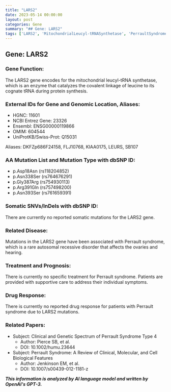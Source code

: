 ```yaml
---
title: "LARS2"
date: 2023-05-14 00:00:00
layout: post
categories: Gene
summary: "## Gene: LARS2"
tags: ['LARS2', 'MitochondrialLeucyl-tRNASynthetase', 'PerraultSyndrome', 'GeneticMutation', 'ProteinSynthesis', 'RareDisease', 'SupportiveCare', 'ClinicalResearch']
---
```


## Gene: LARS2

### Gene Function:

The LARS2 gene encodes for the mitochondrial leucyl-tRNA synthetase, which is an enzyme that catalyzes the covalent linkage of leucine to its cognate tRNA during protein synthesis.

### External IDs for Gene and Genomic Location, Aliases:

- HGNC: 11601
- NCBI Entrez Gene: 23326
- Ensembl: ENSG00000119866
- OMIM: 604544
- UniProtKB/Swiss-Prot: Q15031

Aliases: DKFZp686F24158, FLJ10768, KIAA0175, LEURS, SB107

### AA Mutation List and Mutation Type with dbSNP ID:

- p.Asp18Asn (rs118204852)
- p.Asn338Ser (rs764676291)
- p.Gly387Arg (rs754930113)
- p.Arg391Gln (rs757498200)
- p.Asn393Ser (rs761659391)

### Somatic SNVs/InDels with dbSNP ID:

There are currently no reported somatic mutations for the LARS2 gene.

### Related Disease:

Mutations in the LARS2 gene have been associated with Perrault syndrome, which is a rare autosomal recessive disorder that affects the ovaries and hearing.

### Treatment and Prognosis:

There is currently no specific treatment for Perrault syndrome. Patients are provided with supportive care to address their individual symptoms.

### Drug Response:

There is currently no reported drug response for patients with Perrault syndrome due to LARS2 mutations.

### Related Papers:

- Subject: Clinical and Genetic Spectrum of Perrault Syndrome Type 4
  - Author: Pierce SB, et al.
  - DOI: 10.1002/humu.23644
- Subject: Perrault Syndrome: A Review of Clinical, Molecular, and Cell Biological Features
  - Author: Jenkinson EM, et al.
  - DOI: 10.1007/s00439-012-1181-z

**_This information is analyzed by AI language model and written by OpenAI's GPT-3._**